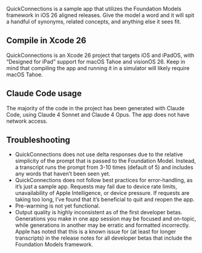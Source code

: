 QuickConnections is a sample app that utilizes the Foundation Models framework in iOS 26 aligned releases. Give the model a word and it will spit a handful of synonyms, related concepts, and anything else it sees fit.  
  
  
  
## **Compile in Xcode 26**  
QuickConnections is an Xcode 26 project that targets iOS and iPadOS, with “Designed for iPad” support for macOS Tahoe and visionOS 26. Keep in mind that compiling the app and running it in a simulator will likely require macOS Tahoe.  
  
## **Claude Code usage**  
The majority of the code in the project has been generated with Claude Code, using Claude 4 Sonnet and Claude 4 Opus. The app does not have network access.  
  
## **Troubleshooting**  
* QuickConnections does not use delta responses due to the relative simplicity of the prompt that is passed to the Foundation Model. Instead, a transcript runs the prompt from 3-10 times (default of 5) and includes any words that haven’t been seen yet.  
* QuickConnections does not follow best practices for error-handling, as it’s just a sample app. Requests may fail due to device rate limits, unavailability of Apple Intelligence, or device pressure. If requests are taking too long, I’ve found that it’s beneficial to quit and reopen the app.  
* Pre-warming is not yet functional.  
* Output quality is highly inconsistent as of the first developer betas. Generations you make in one app session may be focused and on-topic, while generations in another may be erratic and formatted incorrectly. Apple has noted that this is a known issue for (at least for longer transcripts) in the release notes for all developer betas that include the Foundation Models framework.  
